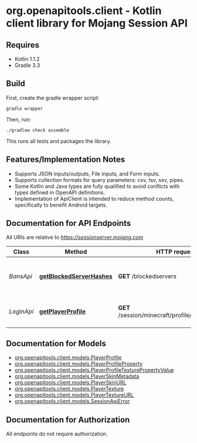 # org.openapitools.client - Kotlin client library for Mojang Session API

## Requires

* Kotlin 1.1.2
* Gradle 3.3

## Build

First, create the gradle wrapper script:

```
gradle wrapper
```

Then, run:

```
./gradlew check assemble
```

This runs all tests and packages the library.

## Features/Implementation Notes

* Supports JSON inputs/outputs, File inputs, and Form inputs.
* Supports collection formats for query parameters: csv, tsv, ssv, pipes.
* Some Kotlin and Java types are fully qualified to avoid conflicts with types defined in OpenAPI definitions.
* Implementation of ApiClient is intended to reduce method counts, specifically to benefit Android targets.

<a name="documentation-for-api-endpoints"></a>
## Documentation for API Endpoints

All URIs are relative to *https://sessionserver.mojang.com*

Class | Method | HTTP request | Description
------------ | ------------- | ------------- | -------------
*BansApi* | [**getBlockedServerHashes**](docs/BansApi.md#getblockedserverhashes) | **GET** /blockedservers | A list of SHA1 hashes of banned servers
*LoginApi* | [**getPlayerProfile**](docs/LoginApi.md#getplayerprofile) | **GET** /session/minecraft/profile/{stripped_uuid} | Gets the player's game profile


<a name="documentation-for-models"></a>
## Documentation for Models

 - [org.openapitools.client.models.PlayerProfile](docs/PlayerProfile.md)
 - [org.openapitools.client.models.PlayerProfileProperty](docs/PlayerProfileProperty.md)
 - [org.openapitools.client.models.PlayerProfileTexturePropertyValue](docs/PlayerProfileTexturePropertyValue.md)
 - [org.openapitools.client.models.PlayerSkinMetadata](docs/PlayerSkinMetadata.md)
 - [org.openapitools.client.models.PlayerSkinURL](docs/PlayerSkinURL.md)
 - [org.openapitools.client.models.PlayerTexture](docs/PlayerTexture.md)
 - [org.openapitools.client.models.PlayerTextureURL](docs/PlayerTextureURL.md)
 - [org.openapitools.client.models.SessionApiError](docs/SessionApiError.md)


<a name="documentation-for-authorization"></a>
## Documentation for Authorization

All endpoints do not require authorization.
